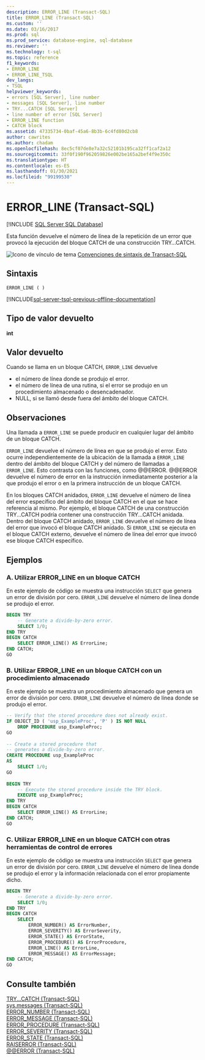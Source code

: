 ```yaml
---
description: ERROR_LINE (Transact-SQL)
title: ERROR_LINE (Transact-SQL)
ms.custom: ''
ms.date: 03/16/2017
ms.prod: sql
ms.prod_service: database-engine, sql-database
ms.reviewer: ''
ms.technology: t-sql
ms.topic: reference
f1_keywords:
- ERROR_LINE
- ERROR_LINE_TSQL
dev_langs:
- TSQL
helpviewer_keywords:
- errors [SQL Server], line number
- messages [SQL Server], line number
- TRY...CATCH [SQL Server]
- line number of error [SQL Server]
- ERROR_LINE function
- CATCH block
ms.assetid: 47335734-0baf-45a6-8b3b-6c4fd80d2cb8
author: cawrites
ms.author: chadam
ms.openlocfilehash: 8ec5cf07de8e7a32c52101b195ca32ff1caf2a12
ms.sourcegitcommit: 33f0f190f962059826e002be165a2bef4f9e350c
ms.translationtype: HT
ms.contentlocale: es-ES
ms.lasthandoff: 01/30/2021
ms.locfileid: "99199530"
---
```

# <a name="error_line-transact-sql"></a>ERROR_LINE (Transact-SQL)

[!INCLUDE [SQL Server SQL Database](../../includes/applies-to-version/sql-asdb.md)]

Esta función devuelve el número de línea de la repetición de un error que provocó la ejecución del bloque CATCH de una construcción TRY…CATCH.  
  
 ![Icono de vínculo de tema](../../database-engine/configure-windows/media/topic-link.gif "Icono de vínculo de tema") [Convenciones de sintaxis de Transact-SQL](../../t-sql/language-elements/transact-sql-syntax-conventions-transact-sql.md)  
  
## <a name="syntax"></a>Sintaxis

```syntaxsql
ERROR_LINE ( )
```

[!INCLUDE[sql-server-tsql-previous-offline-documentation](../../includes/sql-server-tsql-previous-offline-documentation.md)]

## <a name="return-type"></a>Tipo de valor devuelto
**int**

## <a name="return-value"></a>Valor devuelto  
Cuando se llama en un bloque CATCH, `ERROR_LINE` devuelve  
  
-   el número de línea donde se produjo el error.    
-   el número de línea de una rutina, si el error se produjo en un procedimiento almacenado o desencadenador.  
-   NULL, si se llamó desde fuera del ámbito del bloque CATCH.  
  
## <a name="remarks"></a>Observaciones  
Una llamada a `ERROR_LINE` se puede producir en cualquier lugar del ámbito de un bloque CATCH.  
  
`ERROR_LINE` devuelve el número de línea en que se produjo el error. Esto ocurre independientemente de la ubicación de la llamada a `ERROR_LINE` dentro del ámbito del bloque CATCH y del número de llamadas a `ERROR_LINE`. Esto contrasta con las funciones, como @@ERROR. @@ERROR devuelve el número de error en la instrucción inmediatamente posterior a la que produjo el error o en la primera instrucción de un bloque CATCH.  
  
En los bloques CATCH anidados, `ERROR_LINE` devuelve el número de línea del error específico del ámbito del bloque CATCH en el que se hace referencia al mismo. Por ejemplo, el bloque CATCH de una construcción TRY...CATCH podría contener una construcción TRY...CATCH anidada. Dentro del bloque CATCH anidado, `ERROR_LINE` devuelve el número de línea del error que invocó el bloque CATCH anidado. Si `ERROR_LINE` se ejecuta en el bloque CATCH externo, devuelve el número de línea del error que invocó ese bloque CATCH específico.  
  
## <a name="examples"></a>Ejemplos  
  
### <a name="a-using-error_line-in-a-catch-block"></a>A. Utilizar ERROR_LINE en un bloque CATCH  
En este ejemplo de código se muestra una instrucción `SELECT` que genera un error de división por cero. `ERROR_LINE` devuelve el número de línea donde se produjo el error.  
  
```sql  
BEGIN TRY  
    -- Generate a divide-by-zero error.  
    SELECT 1/0;  
END TRY  
BEGIN CATCH  
    SELECT ERROR_LINE() AS ErrorLine;  
END CATCH;  
GO  
```  
  
### <a name="b-using-error_line-in-a-catch-block-with-a-stored-procedure"></a>B. Utilizar ERROR_LINE en un bloque CATCH con un procedimiento almacenado  
En este ejemplo se muestra un procedimiento almacenado que genera un error de división por cero. `ERROR_LINE` devuelve el número de línea donde se produjo el error.  
  
```sql  
-- Verify that the stored procedure does not already exist.  
IF OBJECT_ID ( 'usp_ExampleProc', 'P' ) IS NOT NULL   
    DROP PROCEDURE usp_ExampleProc;  
GO  
  
-- Create a stored procedure that  
-- generates a divide-by-zero error.  
CREATE PROCEDURE usp_ExampleProc  
AS  
    SELECT 1/0;  
GO  
  
BEGIN TRY  
    -- Execute the stored procedure inside the TRY block.  
    EXECUTE usp_ExampleProc;  
END TRY  
BEGIN CATCH  
    SELECT ERROR_LINE() AS ErrorLine;  
END CATCH;  
GO  
``` 


### <a name="c-using-error_line-in-a-catch-block-with-other-error-handling-tools"></a>C. Utilizar ERROR_LINE en un bloque CATCH con otras herramientas de control de errores  
En este ejemplo de código se muestra una instrucción `SELECT` que genera un error de división por cero. `ERROR_LINE` devuelve el número de línea donde se produjo el error y la información relacionada con el error propiamente dicho.  
  
```sql  
BEGIN TRY  
    -- Generate a divide-by-zero error.  
    SELECT 1/0;  
END TRY  
BEGIN CATCH  
    SELECT  
        ERROR_NUMBER() AS ErrorNumber,  
        ERROR_SEVERITY() AS ErrorSeverity,  
        ERROR_STATE() AS ErrorState,  
        ERROR_PROCEDURE() AS ErrorProcedure,  
        ERROR_LINE() AS ErrorLine,  
        ERROR_MESSAGE() AS ErrorMessage;  
END CATCH;  
GO  
``` 
  
## <a name="see-also"></a>Consulte también  
 [TRY...CATCH &#40;Transact-SQL&#41;](../../t-sql/language-elements/try-catch-transact-sql.md)   
 [sys.messages &#40;Transact-SQL&#41;](../../relational-databases/system-catalog-views/messages-for-errors-catalog-views-sys-messages.md)   
 [ERROR_NUMBER &#40;Transact-SQL&#41;](../../t-sql/functions/error-number-transact-sql.md)   
 [ERROR_MESSAGE &#40;Transact-SQL&#41;](../../t-sql/functions/error-message-transact-sql.md)   
 [ERROR_PROCEDURE &#40;Transact-SQL&#41;](../../t-sql/functions/error-procedure-transact-sql.md)   
 [ERROR_SEVERITY &#40;Transact-SQL&#41;](../../t-sql/functions/error-severity-transact-sql.md)   
 [ERROR_STATE &#40;Transact-SQL&#41;](../../t-sql/functions/error-state-transact-sql.md)   
 [RAISERROR &#40;Transact-SQL&#41;](../../t-sql/language-elements/raiserror-transact-sql.md)   
 [@@ERROR &#40;Transact-SQL&#41;](../../t-sql/functions/error-transact-sql.md)  
  
  
